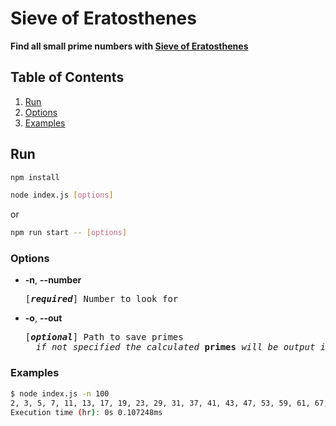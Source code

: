 # Sieve of Eratosthenes

**Find all small prime numbers with [Sieve of Eratosthenes](https://en.wikipedia.org/wiki/Sieve_of_Eratosthenes)**

## Table of Contents

1. [Run](#run)
2. [Options](#options)
3. [Examples](#examples)

## Run

```bash
npm install
```

```bash
node index.js [options]
```

or

```bash
npm run start -- [options]
```

### Options

- **-n**, **--number**

    <pre>[<em><b>required</b></em>] Number to look for</pre>

- **-o**, **--out**

    <pre>[<em><b>optional</b></em>] Path to save primes
    <em>if not specified the calculated</em> <b>primes</b> <em>will be output in console</em></pre>

### Examples

```bash
$ node index.js -n 100
2, 3, 5, 7, 11, 13, 17, 19, 23, 29, 31, 37, 41, 43, 47, 53, 59, 61, 67, 71, 73, 79, 83, 89, 97
Execution time (hr): 0s 0.107248ms
```
